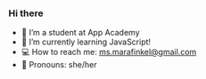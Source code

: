 ### Hi there 

- 🍎 I’m a student at App Academy
- 🌱 I’m currently learning JavaScript!
- 💻 How to reach me: ms.marafinkel@gmail.com
- 💖 Pronouns: she/her

<!--
**internetmara/internetmara** is a ✨ _special_ ✨ repository because its `README.md` (this file) appears on your GitHub profile.

Here are some ideas to get you started:

- 👯 I’m looking to collaborate on ...
- 🤔 I’m looking for help with ...
- 💬 Ask me about ...
- ⚡ Fun fact: ...
-->
